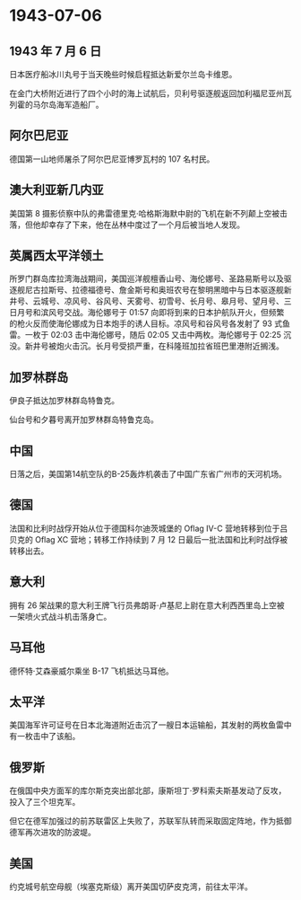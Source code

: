 # 1943-07-06

## 1943 年 7 月 6 日

日本医疗船冰川丸号于当天晚些时候启程抵达新爱尔兰岛卡维恩。

在金门大桥附近进行了四个小时的海上试航后，贝利号驱逐舰返回加利福尼亚州瓦列霍的马尔岛海军造船厂。

## 阿尔巴尼亚

德国第一山地师屠杀了阿尔巴尼亚博罗瓦村的 107 名村民。

## 澳大利亚新几内亚

美国第 8
摄影侦察中队的弗雷德里克·哈格斯海默中尉的飞机在新不列颠上空被击落，但他却幸存了下来，他在丛林中度过了一个月后被当地人发现。

## 英属西太平洋领土

所罗门群岛库拉湾海战期间，美国巡洋舰檀香山号、海伦娜号、圣路易斯号以及驱逐舰尼古拉斯号、拉德福德号、詹金斯号和奥班农号在黎明黑暗中与日本驱逐舰新井号、云城号、凉风号、谷风号、天雾号、初雪号、长月号、皋月号、望月号、三日月号和滨风号交战。海伦娜号于
01:57
向即将到来的日本护航队开火，但频繁的枪火反而使海伦娜成为日本炮手的诱人目标。凉风号和谷风号各发射了
93 式鱼雷。一枚于 02:03 击中海伦娜号，随后 02:05 又击中两枚。海伦娜号于
02:25
沉没。新井号被炮火击沉。长月号受损严重，在科隆班加拉省班巴里港附近搁浅。

## 加罗林群岛

伊良子抵达加罗林群岛特鲁克。

仙台号和夕暮号离开加罗林群岛特鲁克岛。

## 中国

日落之后，美国第14航空队的B-25轰炸机袭击了中国广东省广州市的天河机场。

## 德国

法国和比利时战俘开始从位于德国科尔迪茨城堡的 Oflag IV-C
营地转移到位于吕贝克的 Oflag XC 营地；转移工作持续到 7 月 12
日最后一批法国和比利时战俘被转移出去。

## 意大利

拥有 26
架战果的意大利王牌飞行员弗朗哥·卢基尼上尉在意大利西西里岛上空被一架喷火式战斗机击落身亡。

## 马耳他

德怀特·艾森豪威尔乘坐 B-17 飞机抵达马耳他。

## 太平洋

美国海军许可证号在日本北海道附近击沉了一艘日本运输船，其发射的两枚鱼雷中有一枚击中了该船。

## 俄罗斯

在俄国中央方面军的库尔斯克突出部北部，康斯坦丁·罗科索夫斯基发动了反攻，投入了三个坦克军。

但它在德军加强过的前苏联雷区上失败了，苏联军队转而采取固定阵地，作为抵御德军再次进攻的防波堤。

## 美国

约克城号航空母舰（埃塞克斯级）离开美国切萨皮克湾，前往太平洋。

